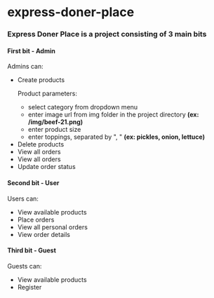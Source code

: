 # express-doner-place

<h3>Express Doner Place is a project consisting of 3 main bits</h3>
<h4>First bit - Admin</h4>
<p>Admins can:</p>
<ul>
	<li>Create products</li>
	<p>Product parameters:</p>
	<ul>
		<li>select category from dropdown menu</li>
		<li>enter image url from img folder in the project directory <strong>(ex: /img/beef-21.png)</strong></li>
		<li>enter product size</li>
		<li>enter toppings, separated by ", " <strong>(ex: pickles, onion, lettuce)</strong></li>
	</ul>
	<li>Delete products</li>
	<li>View all orders</li>
	<li>View all orders</li>
	<li>Update order status</li>
</ul>
<h4>Second bit - User</h4>
<p>Users can:</p>
<ul>
	<li>View available products</li>
	<li>Place orders</li>
	<li>View all personal orders</li>
	<li>View order details</li>
</ul>
<h4>Third bit - Guest</h4>
<p>Guests can:</p>
<ul>
	<li>View available products</li>
	<li>Register</li>
</ul>